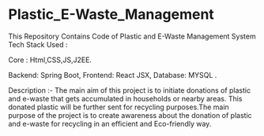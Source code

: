 # Plastic_E-Waste_Management
This Repository Contains Code of  Plastic and E-Waste Management System
Tech Stack Used :  

Core : Html,CSS,JS,J2EE.

Backend: Spring Boot,  Frontend: React JSX,   Database: MYSQL . 

Description :- The main aim of this project is to initiate donations   of plastic and e-waste that  gets accumulated in households or nearby areas. This donated plastic will be further sent for  recycling purposes.The main purpose of the project is to create awareness about the donation  of plastic and e-waste for recycling in an efficient and Eco-friendly way.
